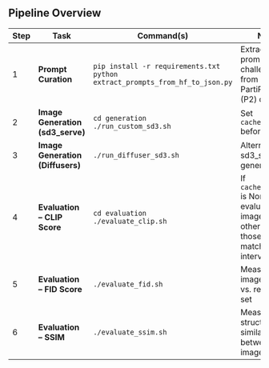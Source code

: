 ## Pipeline Overview

| Step | Task                                    | Command(s)                                                                 | Notes |
|------|-----------------------------------------|-----------------------------------------------------------------------------|-------|
| 1    | **Prompt Curation**                     | `pip install -r requirements.txt`<br>`python extract_prompts_from_hf_to_json.py` | Extracts 20 prompts per challenge level from Google PartiPrompts (P2) dataset |
| 2    | **Image Generation (sd3_serve)**       | `cd generation`<br>`./run_custom_sd3.sh`                                    | Set `cache_interval` before running |
| 3    | **Image Generation (Diffusers)**        | `./run_diffuser_sd3.sh`                                                     | Alternative to sd3_serve generation |
| 4    | **Evaluation – CLIP Score**             | `cd evaluation`<br>`./evaluate_clip.sh`                                     | If `cache_interval` is None, evaluates all images; otherwise only those with matching interval |
| 5    | **Evaluation – FID Score**              | `./evaluate_fid.sh`                                                         | Measures image realism vs. reference set |
| 6    | **Evaluation – SSIM**                   | `./evaluate_ssim.sh`                                                        | Measures structural similarity between images |
